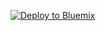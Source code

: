 [![Deploy to Bluemix](https://bluemix.net/deploy/button.png)](https://bluemix.net/deploy?repository=https://github.com/shamckm/test.git)